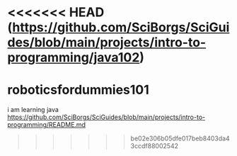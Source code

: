 <<<<<<< HEAD
(https://github.com/SciBorgs/SciGuides/blob/main/projects/intro-to-programming/java102)
=======
# roboticsfordummies101
i am learning java https://github.com/SciBorgs/SciGuides/blob/main/projects/intro-to-programming/README.md
>>>>>>> be02e306b05dfe017beb8403da43ccdf88002542
